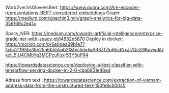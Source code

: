 
Word2vecVsGloveVsBert:
https://www.quora.com/Are-encoder-representations-BERT-considered-embeddings
Graph:
https://medium.com/@techin3.min/graph-analytics-for-big-data-359169c2e41a

Spacy_NER:
https://medium.com/towards-artificial-intelligence/enterprise-grade-ner-with-spacy-eb14532e5870
Deploy in docker:
https://morioh.com/p/6e0dea39b1e7?f=5c21f93bc16e2556b555ab2f&fbclid=IwAR3ZfZkd6sdNxJI7QcS1lKuvwdjUkclL5IU4CMbYq3MCPcuFoxr53Y5qFR4

https://towardsdatascience.com/deploying-a-text-classifier-with-tensorflow-serving-docker-in-2-0-cba6851e46ed

Adress from text :
https://towardsdatascience.com/extraction-of-vietnam-address-data-from-the-unstructured-text-150fe8cb0045
